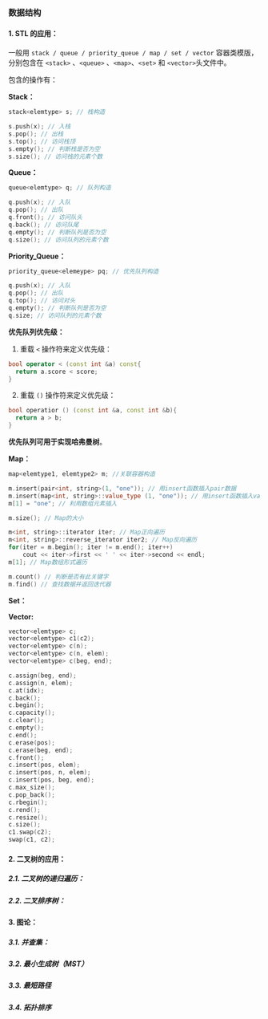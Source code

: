 ### 数据结构



#### 1. STL 的应用：

一般用 `stack / queue / priority_queue / map / set / vector` 容器类模版，分别包含在 `<stack>` 、`<queue>` 、`<map>`、`<set>` 和  `<vector>`头文件中。

包含的操作有：

**Stack：**

```c++
stack<elemtype> s; // 栈构造

s.push(x); // 入栈
s.pop(); // 出栈
s.top(); // 访问栈顶
s.empty(); // 判断栈是否为空
s.size(); // 访问栈的元素个数
```

**Queue：**

```c++
queue<elemtype> q; // 队列构造

q.push(x); // 入队
q.pop(); // 出队
q.front(); // 访问队头
q.back(); // 访问队尾
q.empty(); // 判断队列是否为空
q.size(); // 访问队列的元素个数
```

**Priority_Queue：**

```c++
priority_queue<elemeype> pq; // 优先队列构造

q.push(x); // 入队
q.pop(); // 出队
q.top(); // 访问对头
q.empty(); // 判断队列是否为空
q.size; // 访问队列的元素个数
```

**优先队列优先级：**

1. 重载 `<` 操作符来定义优先级：

```c++
bool operator < (const int &a) const{
  return a.score < score;
}
```

2. 重载 `()` 操作符来定义优先级：

```c++
bool operatior () (const int &a, const int &b){
  return a > b;
}
```

**优先队列可用于实现哈弗曼树**。

**Map：**

```c++
map<elemtype1, elemtype2> m; //关联容器构造

m.insert(pair<int, string>(1, "one")); // 用insert函数插入pair数据
m.insert(map<int, string>::value_type (1, "one")); // 用insert函数插入value_type数据
m[1] = "one"; // 利用数组元素插入

m.size(); // Map的大小

m<int, string>::iterator iter; // Map正向遍历
m<int, string>::reverse_iterator iter2; // Map反向遍历
for(iter = m.begin(); iter != m.end(); iter++)
  	cout << iter->first << ' ' << iter->second << endl;
m[1]; // Map数组形式遍历

m.count() // 判断是否有此关键字
m.find() // 查找数据并返回迭代器
```

**Set：**

**Vector:**

```c++
vector<elemtype> c;
vector<elemtype> c1(c2);
vector<elemtype> c(n);
vector<elemtype> c(n, elem);
vector<elemtype> c(beg, end);

c.assign(beg, end);
c.assign(n, elem);
c.at(idx);
c.back();
c.begin();
c.capacity();
c.clear();
c.empty();
c.end();
c.erase(pos);
c.erase(beg, end);
c.front();
c.insert(pos, elem);
c.insert(pos, n, elem);
c.insert(pos, beg, end);
c.max_size();
c.pop_back();
c.rbegin();
c.rend();
c.resize();
c.size();
c1.swap(c2);
swap(c1, c2);
```



#### 2. 二叉树的应用：

##### 2.1. 二叉树的递归遍历：

##### 2.2. 二叉排序树：



#### 3. 图论：

##### 3.1. 并查集：

##### 3.2. 最小生成树（MST）

##### 3.3. 最短路径

##### 3.4. 拓扑排序